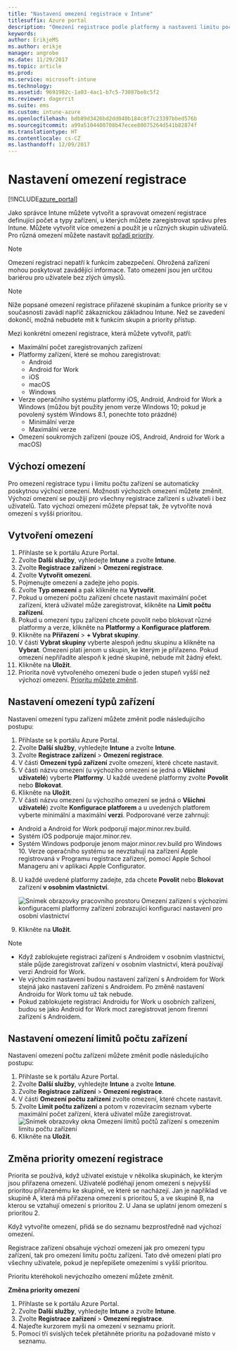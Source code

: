 ```yaml
---
title: "Nastavení omezení registrace v Intune"
titlesuffix: Azure portal
description: "Omezení registrace podle platformy a nastavení limitu počtu zařízení pro registraci zařízení v Intune \""
keywords: 
author: ErikjeMS
ms.author: erikje
manager: angrobe
ms.date: 11/29/2017
ms.topic: article
ms.prod: 
ms.service: microsoft-intune
ms.technology: 
ms.assetid: 9691982c-1a03-4ac1-b7c5-73087be8c5f2
ms.reviewer: dagerrit
ms.suite: ems
ms.custom: intune-azure
ms.openlocfilehash: bdb89d3426bd2dd040b184c8f7c23397bbed576b
ms.sourcegitcommit: a99a5104400708b47ecee80075264d541b82874f
ms.translationtype: HT
ms.contentlocale: cs-CZ
ms.lasthandoff: 12/09/2017
---
```

# <a name="set-enrollment-restrictions"></a>Nastavení omezení registrace

[!INCLUDE[azure_portal](./includes/azure_portal.md)]

Jako správce Intune můžete vytvořit a spravovat omezení registrace definující počet a typy zařízení, u kterých můžete zaregistrovat správu přes Intune. Můžete vytvořit více omezení a použít je u různých skupin uživatelů. Pro různá omezení můžete nastavit [pořadí priority](#change-enrollment-restriction-priority).

>[!NOTE]
>Omezení registrací nepatří k funkcím zabezpečení. Ohrožená zařízení mohou poskytovat zavádějící informace. Tato omezení jsou jen určitou bariérou pro uživatele bez zlých úmyslů.

>[!NOTE]
>Níže popsané omezení registrace přiřazené skupinám a funkce priority se v současnosti zavádí napříč zákaznickou základnou Intune. Než se zavedení dokončí, možná nebudete mít k funkcím skupin a priority přístup. 

Mezi konkrétní omezení registrace, která můžete vytvořit, patří:

- Maximální počet zaregistrovaných zařízení
- Platformy zařízení, které se mohou zaregistrovat:
  - Android
  - Android for Work
  - iOS
  - macOS
  - Windows
- Verze operačního systému platformy iOS, Android, Android for Work a Windows (můžou být použity jenom verze Windows 10; pokud je povolený systém Windows 8.1, ponechte toto prázdné)
  - Minimální verze
  - Maximální verze
- Omezení soukromých zařízení (pouze iOS, Android, Android for Work a macOS)

## <a name="default-restrictions"></a>Výchozí omezení

Pro omezení registrace typu i limitu počtu zařízení se automaticky poskytnou výchozí omezení. Možnosti výchozích omezení můžete změnit. Výchozí omezení se použijí pro všechny registrace zařízení s uživateli i bez uživatelů. Tato výchozí omezení můžete přepsat tak, že vytvoříte nová omezení s vyšší prioritou.

## <a name="create-a-restriction"></a>Vytvoření omezení

1. Přihlaste se k portálu Azure Portal.
2. Zvolte **Další služby**, vyhledejte **Intune** a zvolte **Intune**.
3. Zvolte **Registrace zařízení** > **Omezení registrace**.
4. Zvolte **Vytvořit omezení**.
5. Pojmenujte omezení a zadejte jeho popis.
6. Zvolte **Typ omezení** a pak klikněte na **Vytvořit**.
7. Pokud u omezení počtu zařízení chcete nastavit maximální počet zařízení, která uživatel může zaregistrovat, klikněte na **Limit počtu zařízení**.
8. Pokud u omezení typu zařízení chcete povolit nebo blokovat různé platformy a verze, klikněte na **Platformy** a **Konfigurace platforem**.
9. Klikněte na **Přiřazení** > **+ Vybrat skupiny**.
10. V části **Vybrat skupiny** vyberte alespoň jednu skupinu a klikněte na **Vybrat**. Omezení platí jenom u skupin, ke kterým je přiřazeno. Pokud omezení nepřiřadíte alespoň k jedné skupině, nebude mít žádný efekt.
11. Klikněte na **Uložit**.
12. Priorita nově vytvořeného omezení bude o jeden stupeň vyšší než výchozí omezení. [Prioritu můžete změnit](#change-enrollment-restriction-priority).

## <a name="set-device-type-restrictions"></a>Nastavení omezení typů zařízení

Nastavení omezení typu zařízení můžete změnit podle následujícího postupu:

1. Přihlaste se k portálu Azure Portal.
2. Zvolte **Další služby**, vyhledejte **Intune** a zvolte **Intune**.
3. Zvolte **Registrace zařízení** > **Omezení registrace**.
4. V části **Omezení typů zařízení** zvolte omezení, které chcete nastavit.
5. V části názvu omezení (u výchozího omezení se jedná o **Všichni uživatelé**) vyberte **Platformy**. U každé uvedené platformy zvolte **Povolit** nebo **Blokovat**.
6. Klikněte na **Uložit**.
7. V části názvu omezení (u výchozího omezení se jedná o **Všichni uživatelé**) zvolte **Konfigurace platforem** a u uvedených platforem vyberte minimální a maximální **verzi**. Podporované verze zahrnují:
  - Android a Android for Work podporují major.minor.rev.build.
  - Systém iOS podporuje major.minor.rev.
  - Systém Windows podporuje jenom major.minor.rev.build pro Windows 10.
  Verze operačního systému se nevztahují na zařízení Apple registrovaná v Programu registrace zařízení, pomocí Apple School Manageru ani v aplikaci Apple Configurator. 
8. U každé uvedené platformy zadejte, zda chcete **Povolit** nebo **Blokovat**  zařízení **v osobním vlastnictví**.

    ![Snímek obrazovky pracovního prostoru Omezení zařízení s výchozími konfiguracemi platformy zařízení zobrazující konfiguraci nastavení pro osobní vlastnictví](media/device-restrictions-platform-configurations.png)
9. Klikněte na **Uložit**.

>[!NOTE]
>- Když zablokujete registraci zařízení s Androidem v osobním vlastnictví, stále půjde zaregistrovat zařízení v osobním vlastnictví, která používají verzi Android for Work.
>- Ve výchozím nastavení budou nastavení zařízení s Androidem for Work stejná jako nastavení zařízení s Androidem. Po změně nastavení Androidu for Work tomu už tak nebude.
>- Pokud zablokujete registraci Androidu for Work u osobních zařízení, budou se jako Android for Work moct zaregistrovat jenom firemní zařízení s Androidem.

## <a name="set-device-limit-restrictions"></a>Nastavení omezení limitů počtu zařízení

Nastavení omezení počtu zařízení můžete změnit podle následujícího postupu:

1. Přihlaste se k portálu Azure Portal.
2. Zvolte **Další služby**, vyhledejte **Intune** a zvolte **Intune**.
3. Zvolte **Registrace zařízení** > **Omezení registrace**.
4. V části **Omezení počtu zařízení** zvolte omezení, které chcete nastavit.
5. Zvolte **Limit počtu zařízení** a potom v rozevíracím seznam vyberte maximální počet zařízení, která uživatel může zaregistrovat.
    ![Snímek obrazovky okna Omezení limitů počtů zařízení s omezením limitu počtu zařízení](./media/device-restrictions-limit.png)
6. Klikněte na **Uložit**.

## <a name="change-enrollment-restriction-priority"></a>Změna priority omezení registrace

Priorita se používá, když uživatel existuje v několika skupinách, ke kterým jsou přiřazena omezení. Uživatelé podléhají jenom omezení s nejvyšší prioritou přiřazenému ke skupině, ve které se nacházejí. Jan je například ve skupině A, která má přiřazena omezení s prioritou 5, a ve skupině B, na kterou se vztahují omezení s prioritou 2. U Jana se uplatní jenom omezení s prioritou 2. 

Když vytvoříte omezení, přidá se do seznamu bezprostředně nad výchozí omezení.

Registrace zařízení obsahuje výchozí omezení jak pro omezení typu zařízení, tak pro omezení limitu počtu zařízení. Tato dvě omezení platí pro všechny uživatele, pokud je nepřepíšete omezeními s vyšší prioritou. 

Prioritu kteréhokoli nevýchozího omezení můžete změnit. 

**Změna priority omezení**

1. Přihlaste se k portálu Azure Portal.
2. Zvolte **Další služby**, vyhledejte **Intune** a zvolte **Intune**.
3. Zvolte **Registrace zařízení** > **Omezení registrace**.
4. Najeďte kurzorem myši na omezení v seznamu priorit.
5. Pomocí tří svislých teček přetáhněte prioritu na požadované místo v seznamu.





